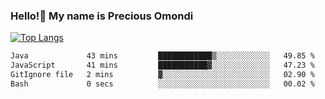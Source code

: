 ### Hello!👋 My name is Precious Omondi 

[![Top Langs](https://github-readme-stats.vercel.app/api/top-langs/?username=Presho99&langs_count=8&theme=dark)](https://github.com/Presho99/github-readme-stats)



<!--START_SECTION:waka-->

```txt
Java             43 mins         ████████████▒░░░░░░░░░░░░   49.85 %
JavaScript       41 mins         ███████████▓░░░░░░░░░░░░░   47.23 %
GitIgnore file   2 mins          ▓░░░░░░░░░░░░░░░░░░░░░░░░   02.90 %
Bash             0 secs          ░░░░░░░░░░░░░░░░░░░░░░░░░   00.02 %
```

<!--END_SECTION:waka-->

